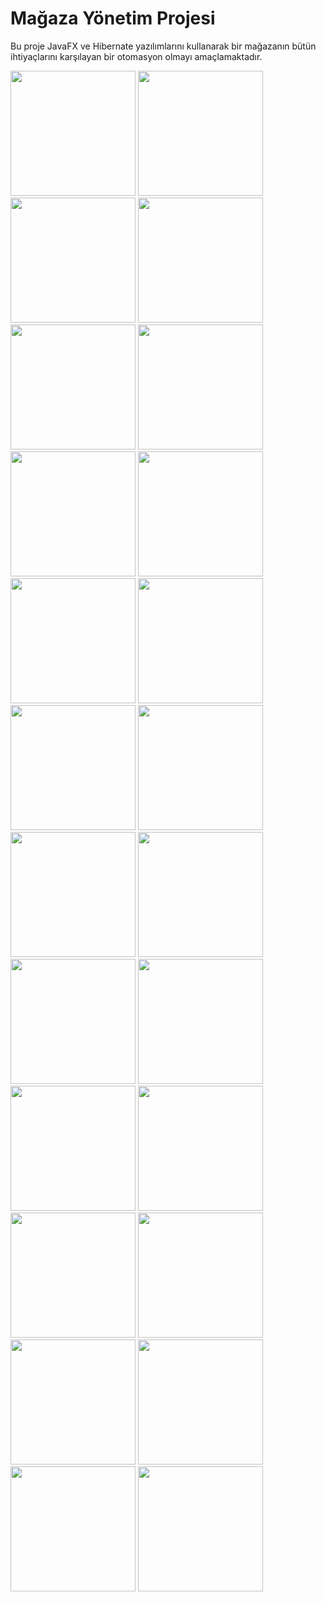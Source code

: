 # Mağaza Yönetim Projesi
Bu proje JavaFX ve Hibernate yazılımlarını kullanarak bir mağazanın bütün ihtiyaçlarını karşılayan bir otomasyon olmayı amaçlamaktadır.

<img src="https://github.com/hakanozer/magazaYonetim/blob/master/Proje%20G%C3%B6r%C3%BCnt%C3%BCleri/SuperAdminEkrani.png" width="200"/>
<img src="https://github.com/hakanozer/magazaYonetim/blob/master/Proje%20G%C3%B6r%C3%BCnt%C3%BCleri/Bedenler.png" width="200"/>
<img src="https://github.com/hakanozer/magazaYonetim/blob/master/Proje%20G%C3%B6r%C3%BCnt%C3%BCleri/KasaKapatmaEkranı.png" width="200"/>
<img src="https://github.com/hakanozer/magazaYonetim/blob/master/Proje%20G%C3%B6r%C3%BCnt%C3%BCleri/MudurEkleDuzenle.png" width="200"/>
<img src="https://github.com/hakanozer/magazaYonetim/blob/master/Proje%20G%C3%B6r%C3%BCnt%C3%BCleri/PersonelBarkodAramaEkrani.png" width="200"/>
<img src="https://github.com/hakanozer/magazaYonetim/blob/master/Proje%20G%C3%B6r%C3%BCnt%C3%BCleri/PersonelLogin.png" width="200"/>
<img src="https://github.com/hakanozer/magazaYonetim/blob/master/Proje%20G%C3%B6r%C3%BCnt%C3%BCleri/PersonelOdemeEkrani.png" width="200"/>
<img src="https://github.com/hakanozer/magazaYonetim/blob/master/Proje%20G%C3%B6r%C3%BCnt%C3%BCleri/PersonelSatisEkrani.png" width="200"/>
<img src="https://github.com/hakanozer/magazaYonetim/blob/master/Proje%20G%C3%B6r%C3%BCnt%C3%BCleri/Raporlamalar.png" width="200"/>
<img src="https://github.com/hakanozer/magazaYonetim/blob/master/Proje%20G%C3%B6r%C3%BCnt%C3%BCleri/Renkler.png" width="200"/>
<img src="https://github.com/hakanozer/magazaYonetim/blob/master/Proje%20G%C3%B6r%C3%BCnt%C3%BCleri/SatisİadeEkrani.png" width="200"/>
<img src="https://github.com/hakanozer/magazaYonetim/blob/master/Proje%20G%C3%B6r%C3%BCnt%C3%BCleri/Sezonlar.png" width="200"/>
<img src="https://github.com/hakanozer/magazaYonetim/blob/master/Proje%20G%C3%B6r%C3%BCnt%C3%BCleri/Stoklar.png" width="200"/>
<img src="https://github.com/hakanozer/magazaYonetim/blob/master/Proje%20G%C3%B6r%C3%BCnt%C3%BCleri/SubeDuzenle.png" width="200"/>
<img src="https://github.com/hakanozer/magazaYonetim/blob/master/Proje%20G%C3%B6r%C3%BCnt%C3%BCleri/SubeEkle.png" width="200"/>
<img src="https://github.com/hakanozer/magazaYonetim/blob/master/Proje%20G%C3%B6r%C3%BCnt%C3%BCleri/SubeGoogleMap.png" width="200"/>
<img src="https://github.com/hakanozer/magazaYonetim/blob/master/Proje%20G%C3%B6r%C3%BCnt%C3%BCleri/Subeler.png" width="200"/>
<img src="https://github.com/hakanozer/magazaYonetim/blob/master/Proje%20G%C3%B6r%C3%BCnt%C3%BCleri/SuperAdminGuncelle.png" width="200"/>
<img src="https://github.com/hakanozer/magazaYonetim/blob/master/Proje%20G%C3%B6r%C3%BCnt%C3%BCleri/SuperAdminLogin.png" width="200"/>
<img src="https://github.com/hakanozer/magazaYonetim/blob/master/Proje%20G%C3%B6r%C3%BCnt%C3%BCleri/TerziEkle.png" width="200"/>
<img src="https://github.com/hakanozer/magazaYonetim/blob/master/Proje%20G%C3%B6r%C3%BCnt%C3%BCleri/UrunEkle.png" width="200"/>
<img src="https://github.com/hakanozer/magazaYonetim/blob/master/Proje%20G%C3%B6r%C3%BCnt%C3%BCleri/UrunSatisGrafigi.png" width="200"/>
<img src="https://github.com/hakanozer/magazaYonetim/blob/master/Proje%20G%C3%B6r%C3%BCnt%C3%BCleri/YoneticiGirisEkrani.png" width="200"/>
<img src="https://github.com/hakanozer/magazaYonetim/blob/master/Proje%20G%C3%B6r%C3%BCnt%C3%BCleri/YoneticiLogin.png" width="200"/>
